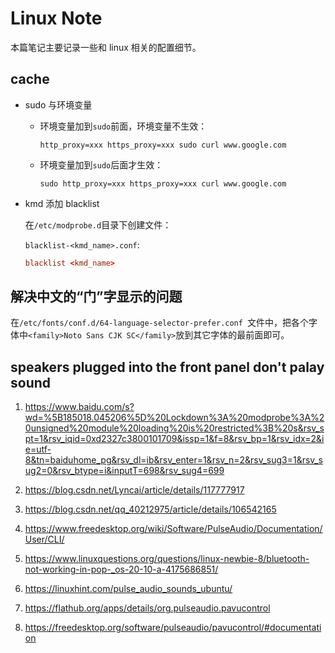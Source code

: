 # Linux Note

本篇笔记主要记录一些和 linux 相关的配置细节。

## cache

* sudo 与环境变量

    * 环境变量加到`sudo`前面，环境变量不生效：

        `http_proxy=xxx https_proxy=xxx sudo curl www.google.com`

    * 环境变量加到`sudo`后面才生效：

        `sudo http_proxy=xxx https_proxy=xxx curl www.google.com`

* kmd 添加 blacklist

    在`/etc/modprobe.d`目录下创建文件：

    `blacklist-<kmd_name>.conf`:

    ```conf
    blacklist <kmd_name>
    ```

## 解决中文的“门”字显示的问题

在`/etc/fonts/conf.d/64-language-selector-prefer.conf `文件中，把各个字体中`<family>Noto Sans CJK SC</family>`放到其它字体的最前面即可。

## speakers plugged into the front panel don't palay sound

1. <https://www.baidu.com/s?wd=%5B185018.045206%5D%20Lockdown%3A%20modprobe%3A%20unsigned%20module%20loading%20is%20restricted%3B%20s&rsv_spt=1&rsv_iqid=0xd2327c3800101709&issp=1&f=8&rsv_bp=1&rsv_idx=2&ie=utf-8&tn=baiduhome_pg&rsv_dl=ib&rsv_enter=1&rsv_n=2&rsv_sug3=1&rsv_sug2=0&rsv_btype=i&inputT=698&rsv_sug4=699>

1. <https://blog.csdn.net/Lyncai/article/details/117777917>

1. <https://blog.csdn.net/qq_40212975/article/details/106542165>

1. <https://www.freedesktop.org/wiki/Software/PulseAudio/Documentation/User/CLI/>

1. <https://www.linuxquestions.org/questions/linux-newbie-8/bluetooth-not-working-in-pop-_os-20-10-a-4175686851/>

1. <https://linuxhint.com/pulse_audio_sounds_ubuntu/>

1. <https://flathub.org/apps/details/org.pulseaudio.pavucontrol>

1. <https://freedesktop.org/software/pulseaudio/pavucontrol/#documentation>